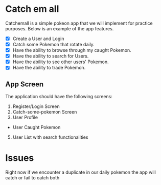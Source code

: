 # Catch em all

Catchemall is a simple pokeon app that we will implement for practice purposes. Below is an example of the app features.

-   [x] Create a User and Login
-   [x] Catch some Pokemon that rotate daily.
-   [x] Have the ability to browse through my caught Pokemon.
-   [x] Have the ability to search for Users.
-   [x] Have the ability to see other users' Pokemon.
-   [x] Have the ability to trade Pokemon.

## App Screen

The application should have the following screens:

1. Register/Login Screen
2. Catch-some-pokemon Screen
3. User Profile

-   User Caught Pokemon

5. User List with search functionalities

# Issues

Right now if we encounter a duplicate in our daily pokemon the app will catch or fail to catch both

